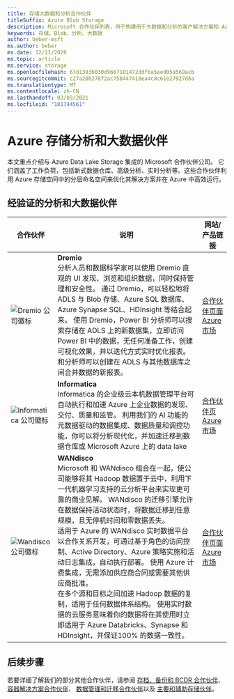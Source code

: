 ```yaml
---
title: 存储大数据和分析合作伙伴
titleSuffix: Azure Blob Storage
description: Microsoft 合作伙伴列表，用于构建用于大数据和分析的客户解决方案和 Azure 存储空间
keywords: 存储、Blob、分析、大数据
author: beber-msft
ms.author: beber
ms.date: 12/11/2020
ms.topic: article
ms.service: storage
ms.openlocfilehash: 67d1303b030d9667101472ddf6a5eed05a569acb
ms.sourcegitcommit: c27a20b278f2ac758447418ea4c8c61e27927d6a
ms.translationtype: MT
ms.contentlocale: zh-CN
ms.lasthandoff: 03/03/2021
ms.locfileid: "101744561"
---
```

# <a name="azure-storage-analytics-and-big-data-partners"></a>Azure 存储分析和大数据伙伴

本文重点介绍与 Azure Data Lake Storage 集成的 Microsoft 合作伙伴公司。 它们涵盖了工作负荷，包括新式数据仓库、高级分析、实时分析等。这些合作伙伴利用 Azure 存储空间中的分层命名空间来优化其解决方案并在 Azure 中高效运行。

## <a name="verified-analytics-and-big-data-partners"></a>经验证的分析和大数据伙伴
| 合作伙伴 | 说明 | 网站/产品链接 |
| ------- | ----------- | -------------------- |
|![Dremio 公司徽标](./media/dremio-logo.png) |**Dremio**<br>分析人员和数据科学家可以使用 Dremio 直观的 UI 发现、浏览和组织数据，同时保持管理和安全性。 通过 Dremio，可以轻松地将 ADLS 与 Blob 存储、Azure SQL 数据库、Azure Synapse SQL、HDInsight 等结合起来。 使用 Dremio，Power BI 分析师可以搜索存储在 ADLS 上的新数据集，立即访问 Power BI 中的数据，无任何准备工作，创建可视化效果，并以迭代方式实时优化报表。 和分析师可以创建在 ADLS 与其他数据库之间合并数据的新报表。|[合作伙伴页面](https://www.dremio.com/azure/)<br>[Azure 市场](https://azuremarketplace.microsoft.com/marketplace/apps/dremiocorporation.dremio_ce)<br>|
![Informatica 公司徽标](./media/informatica-logo.png) |**Informatica**<br>Informatica 的企业级云本机数据管理平台可自动执行和加速 Azure 上企业数据的发现、交付、质量和监管。 利用我们的 AI 功能的元数据驱动的数据集成、数据质量和调控功能，你可以将分析现代化，并加速迁移到数据仓库或 Microsoft Azure 上的 data lake|[合作伙伴页](https://www.informatica.com/azure)<br>[Azure 市场](https://azuremarketplace.microsoft.com/marketplace/apps/informatica.annualiics?tab=Overview)|
![Wandisco 公司徽标](./media/wandisco-logo.jpg) |**WANdisco**<br>Microsoft 和 WANdisco 组合在一起，使公司能够将其 Hadoop 数据置于云中，利用下一代机器学习支持的云分析平台来实现更可靠的商业见解。 WANdisco 的迁移引擎允许在数据保持活动状态时，将数据迁移到任意规模，且无停机时间和零数据丢失。<br>适用于 Azure 的 WANdisco 实时数据平台以合作关系开发，可通过基于角色的访问控制、Active Directory、Azure 策略实施和活动日志集成，自动执行部署。 使用 Azure 计费集成，无需添加供应商合同或需要其他供应商批准。<br>在多个源和目标之间加速 Hadoop 数据的复制，适用于任何数据体系结构。 使用实时数据的云服务意味着你的数据将在其使用时立即适用于 Azure Databricks、Synapse 和 HDInsight，并保证100% 的数据一致性。 |[合作伙伴页面](https://www.wandisco.com/microsoft/)<br>[Azure 市场](https://azuremarketplace.microsoft.com/marketplace/apps/wandisco.ldm?tab=Overview)|

## <a name="next-steps"></a>后续步骤
若要详细了解我们的部分其他合作伙伴，请参阅 [存档、备份和 BCDR 合作伙伴](..\backup-archive-disaster-recovery\partner-overview.md)、 [容器解决方案合作伙伴](..\container-solutions\partner-overview.md)、 [数据管理和迁移合作伙伴](..\data-management\partner-overview.md)以及 [主要和辅助存储伙伴](..\primary-secondary-storage\partner-overview.md)。


